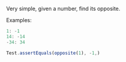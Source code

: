 Very simple, given a number, find its opposite.

Examples:

```javascript
1: -1
14: -14
-34: 34
```



```javascript
Test.assertEquals(opposite(1), -1,)
```

